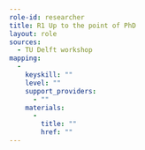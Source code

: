 ```yaml
---
role-id: researcher
title: R1 Up to the point of PhD
layout: role
sources: 
  - TU Delft workshop
mapping: 
  - 
    keyskill: ""
    level: ""
    support_providers: 
      - ""
    materials: 
      - 
        title: ""
        href: ""
---
```

